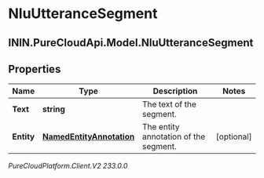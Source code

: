 # NluUtteranceSegment

## ININ.PureCloudApi.Model.NluUtteranceSegment

## Properties

|Name | Type | Description | Notes|
|------------ | ------------- | ------------- | -------------|
| **Text** | **string** | The text of the segment. | |
| **Entity** | [**NamedEntityAnnotation**](NamedEntityAnnotation) | The entity annotation of the segment. | [optional] |



_PureCloudPlatform.Client.V2 233.0.0_
